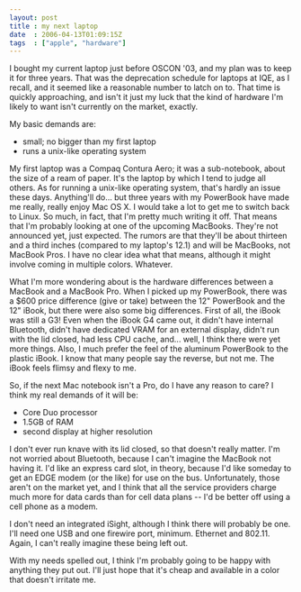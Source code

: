 ```yaml
---
layout: post
title : my next laptop
date  : 2006-04-13T01:09:15Z
tags  : ["apple", "hardware"]
---
```

I bought my current laptop just before OSCON '03, and my plan was to keep it for three years.  That was the deprecation schedule for laptops at IQE, as I recall, and it seemed like a reasonable number to latch on to.  That time is quickly approaching, and isn't it just my luck that the kind of hardware I'm likely to want isn't currently on the market, exactly.

My basic demands are:

* small; no bigger than my first laptop
* runs a unix-like operating system

My first laptop was a Compaq Contura Aero; it was a sub-notebook, about the size of a ream of paper.  It's the laptop by which I tend to judge all others. As for running a unix-like operating system, that's hardly an issue these days. Anything'll do... but three years with my PowerBook have made me really, really enjoy Mac OS X.  I would take a lot to get me to switch back to Linux.  So much, in fact, that I'm pretty much writing it off.  That means that I'm probably looking at one of the upcoming MacBooks.  They're not announced yet, just expected.  The rumors are that they'll be about thirteen and a third inches (compared to my laptop's 12.1) and will be MacBooks, not MacBook Pros. I have no clear idea what that means, although it might involve coming in multiple colors.  Whatever.

What I'm more wondering about is the hardware differences between a MacBook and a MacBook Pro.  When I picked up my PowerBook, there was a $600 price difference (give or take) between the 12" PowerBook and the 12" iBook, but there were also some big differences.  First of all, the iBook was still a G3! Even when the iBook G4 came out, it didn't have internal Bluetooth, didn't have dedicated VRAM for an external display, didn't run with the lid closed, had less CPU cache, and... well, I think there were yet more things.  Also, I much prefer the feel of the aluminum PowerBook to the plastic iBook.  I know that many people say the reverse, but not me.  The iBook feels flimsy and flexy to me.

So, if the next Mac notebook isn't a Pro, do I have any reason to care?  I think my real demands of it will be:

* Core Duo processor
* 1.5GB of RAM
* second display at higher resolution

I don't ever run knave with its lid closed, so that doesn't really matter.  I'm not worried about Bluetooth, because I can't imagine the MacBook not having it. I'd like an express card slot, in theory, because I'd like someday to get an EDGE modem (or the like) for use on the bus.  Unfortunately, those aren't on the market yet, and I think that all the service providers charge much more for data cards than for cell data plans -- I'd be better off using a cell phone as a modem.

I don't need an integrated iSight, although I think there will probably be one. I'll need one USB and one firewire port, minimum.  Ethernet and 802.11.  Again, I can't really imagine these being left out.

With my needs spelled out, I think I'm probably going to be happy with anything they put out.  I'll just hope that it's cheap and available in a color that doesn't irritate me.
